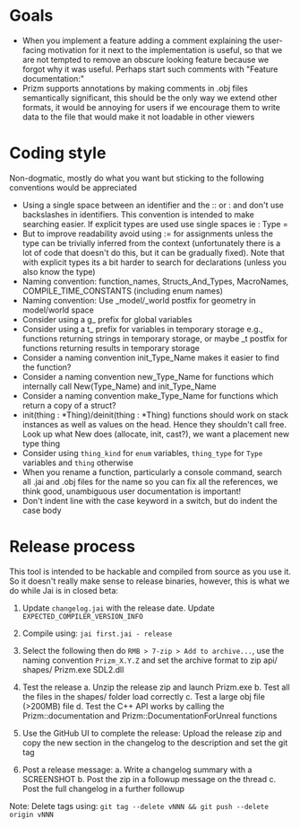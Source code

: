 # Goals

- When you implement a feature adding a comment explaining the user-facing motivation for it next to the implementation is useful, so that we are not tempted to remove an obscure looking feature because we forgot why it was useful. Perhaps start such comments with "Feature documentation:"
- Prizm supports annotations by making comments in .obj files semantically significant, this should be the only way we extend other formats, it would be annoying for users if we encourage them to write data to the file that would make it not loadable in other viewers

# Coding style

Non-dogmatic, mostly do what you want but sticking to the following conventions would be appreciated

- Using a single space between an identifier and the :: or : and don't use backslashes in identifiers. This convention is intended to make searching easier. If explicit types are used use single spaces ie : Type =
- But to improve readability avoid using := for assignments unless the type can be trivially inferred from the context (unfortunately there is a lot of code that doesn't do this, but it can be gradually fixed). Note that with explicit types its a bit harder to search for declarations (unless you also know the type)
- Naming convention: function_names, Structs_And_Types, MacroNames, COMPILE_TIME_CONSTANTS (including enum names)
- Naming convention: Use _model/_world postfix for geometry in model/world space
- Consider using a g_ prefix for global variables
- Consider using a t_ prefix for variables in temporary storage e.g., functions returning strings in temporary storage, or maybe _t postfix for functions returning results in temporary storage
- Consider a naming convention init_Type_Name makes it easier to find the function?
- Consider a naming convention new_Type_Name for functions which internally call New(Type_Name) and init_Type_Name
- Consider a naming convention make_Type_Name for functions which return a copy of a struct?
- init(thing : *Thing)/deinit(thing : *Thing) functions should work on stack instances as well as values on the head. Hence they shouldn't call free. Look up what New does (allocate, init, cast?), we want a placement new type thing
- Consider using `thing_kind` for `enum` variables, `thing_type` for `Type` variables and `thing` otherwise
- When you rename a function, particularly a console command, search all .jai and .obj files for the name so you can fix all the references, we think good, unambiguous user documentation is important!
- Don't indent line with the case keyword in a switch, but do indent the case body


# Release process

This tool is intended to be hackable and compiled from source as you use it. So it doesn't really make sense to release binaries, however, this is what we do while Jai is in closed beta:

1. Update `changelog.jai` with the release date. Update `EXPECTED_COMPILER_VERSION_INFO`

2. Compile using: `jai first.jai - release`

3. Select the following then do `RMB > 7-zip > Add to archive...`, use the naming convention `Prizm_X.Y.Z` and set the archive format to zip
    api/
    shapes/
    Prizm.exe
    SDL2.dll

4. Test the release
    a. Unzip the release zip and launch Prizm.exe
    b. Test all the files in the shapes/ folder load correctly
    c. Test a large obj file (>200MB) file
    d. Test the C++ API works by calling the Prizm::documentation and Prizm::DocumentationForUnreal functions

5. Use the GitHub UI to complete the release: Upload the release zip and copy the new section in the changelog to the description and set the git tag

6. Post a release message:
    a. Write a changelog summary with a SCREENSHOT
    b. Post the zip in a followup message on the thread
    c. Post the full changelog in a further followup

Note: Delete tags using: `git tag --delete vNNN && git push --delete origin vNNN`